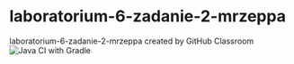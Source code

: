 # laboratorium-6-zadanie-2-mrzeppa
laboratorium-6-zadanie-2-mrzeppa created by GitHub Classroom
![Java CI with Gradle](https://github.com/testowanieaplikacjijavaug/laboratorium-6-zadanie-2-mrzeppa/workflows/Java%20CI%20with%20Gradle/badge.svg)
